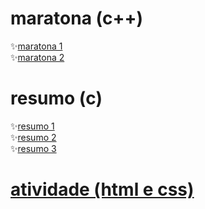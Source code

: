 # maratona (c++)
✨<a href="https://github.com/alannaaaa/aulasenaiprogramacao/tree/main/maratona1">maratona 1</a> <br>
✨<a href="https://github.com/alannaaaa/aulasenaiprogramacao/tree/main/maratona2">maratona 2</a>
# resumo (c)
✨<a href="https://github.com/alannaaaa/aulasenaiprogramacao/tree/main/resumo">resumo 1</a> <br>
✨<a href="https://github.com/alannaaaa/aulasenaiprogramacao/tree/main/resumo2">resumo 2</a> <br>
✨<a href="https://github.com/alannaaaa/aulasenaiprogramacao/tree/main/resumo3">resumo 3</a> 
# <a href="https://github.com/alannaaaa/aulasenaiprogramacao/tree/main/atividade%20html" style="font-decoration: none;"> atividade (html e css) </a>
